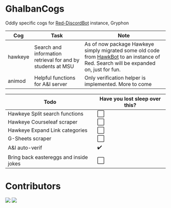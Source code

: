 # GhalbanCogs
Oddly specific cogs for [Red-DiscordBot](https://github.com/Cog-Creators/Red-DiscordBot) instance, Gryphon

| Cog        | Task | Note |   
|--------------------|-------|-----|
| hawkeye      | Search and information retrieval for and by students at MSU | As of now package Hawkeye simply migrated some old code from [HawkBot](https://github.com/Ghalban/HawkBot) to an instance of Red. Search will be expanded on, just for fun. |
| animod       | Helpful functions for A&I server | Only verification helper is implemented. More to come 

| Todo               | Have you lost sleep over this? | 
|--------------------|-------|
| Hawkeye Split search functions      | ⬜️    |
| Hawkeye Courseleaf scraper | ⬜️    | 
| Hawkeye Expand Link categories       | ⬜️    |
| G-Sheets scraper   | ⬜️    |   
| A&I auto-verif     | ✔️    |
| Bring back eastereggs and inside jokes | ⬜️ |

# Contributors
[![](https://github.com/Ghalban.png?size=50)](https://github.com/Ghalban) [![](https://github.com/Baraa2nassar.png?size=50)](https://github.com/Baraa2nassar)
